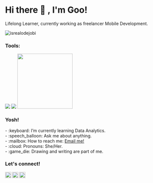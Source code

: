 # <summary><strong>Hi there :wave: , I'm Goo!</strong></summary>
Lifelong Learner, currently working as freelancer Mobile Development.
<p align="left"> <img src="https://komarev.com/ghpvc/?username=goonesmile&label=Profile%20views&color=0e75b6&style=flat" alt="isrealodejobi" />
</p>

### <summary><strong>Tools:</strong></summary>
<p>
    <img src="https://img.shields.io/badge/Text%20Editor-Visual%20Studio%20Code-blue?&logo=visual%20studio%20code&logoColor=blue" />
    <img src="https://github-readme-stats.vercel.app/api?username=M Fachri Adrianta&hide=contribs,prs&show_icons=true&hide_border=true&title_color=000" />
    <img src="https://github-readme-stats.vercel.app/api/top-langs/?username=namaAnda&layout=compact" height=180 />
</p>

### <summary><strong>Yosh!</strong></summary>
<p>
    - :keyboard: I’m currently learning Data Analytics. </br>
    - :speech_balloon: Ask me about anything.</br>
    - :mailbox: How to reach me: <a href="mailto:youremail@gmail.com">Email me!</a>  </br>
    - :cloud: Pronouns: She/Her. </br>
    - :game_die: Drawing and writing are part of me. </br>
<p>
 
### <summary><strong>Let's connect!</strong></summary>
<a href="https://twitter.com/mfachriadrianta">
  <img align="left" alt="Goo's Twitter" width="20px" src="https://simpleicons.now.sh/twitter/495f7e" />
</a>
<a href="https://www.instagram.com/@mfachriadrianta/">
  <img align="left" alt="Goo's Instagram" width="20px" src="https://simpleicons.now.sh/instagram/495f7e" />
</a>
<a href="https://yours.com/">
  <img align="left" alt="Goo's Blog" width="20px" src="https://simpleicons.now.sh/blogger/495f7e" />
</a>
